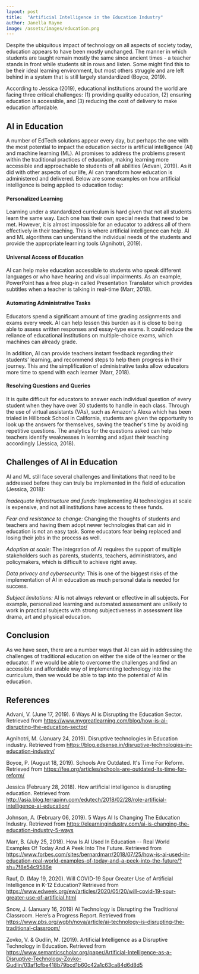 ```yaml
---
layout: post
title:  "Artificial Intelligence in the Education Industry"
author: Janella Rayne
image: /assets/images/education.png
---
```


Despite the ubiquitous impact of technology on all aspects of society today, education appears to have been mostly unchanged. The manner in which students are taught remain mostly the same since ancient times - a teacher stands in front while students sit in rows and listen. Some might find this to be their ideal learning environment, but most others struggle and are left behind in a system that is still largely standardized (Boyce, 2019).

According to Jessica (2019), educational institutions around the world are facing three critical challenges: (1) providing quality education, (2) ensuring education is accessible, and (3) reducing the cost of delivery to make education affordable.

## AI in Education

A number of EdTech solutions appear every day, but perhaps the one with the most potential to impact the education sector is artificial intelligence (AI) and machine learning (ML). AI promises to address the problems present within the traditional practices of education, making learning more accessible and approachable to students of all abilities (Advani, 2019). As it did with other aspects of our life, AI can transform how education is administered and delivered. Below are some examples on how artificial intelligence is being applied to education today:

#### Personalized Learning

Learning under a standardized curriculum is hard given that not all students learn the same way. Each one has their own special needs that need to be met. However, it is almost impossible for an educator to address  all of them effectively in their teaching. This is where artificial intelligence can help. AI and ML algorithms can understand the individual needs of the students and provide the appropriate learning tools (Agnihotri, 2019).

#### Universal Access of Education

AI can help make education accessible to students who speak different languages or who have hearing and visual impairments. As an example, PowerPoint has a free plug-in called Presentation Translator which provides subtitles when a teacher is talking in real-time (Marr, 2018).

#### Automating Administrative Tasks

Educators spend a significant amount of time grading assignments and exams every week. AI can help lessen this burden as it is close to being able to assess written responses and essay-type exams. It could reduce the reliance of educational institutions on multiple-choice exams, which machines can already grade.

In addition, AI can provide teachers instant feedback regarding their students' learning, and recommend steps to help them progress in their journey. This and the simplification of administrative tasks allow educators more time to spend with each learner (Marr, 2018).

#### Resolving Questions and Queries

It is quite difficult for educators to answer each individual question of every student when they have over 30 students to handle in each class. Through the use of virtual assistants (VAs), such as Amazon's Alexa which has been trialed in Hillbrook School in California, students are given the opportunity to look up the answers for themselves, saving the teacher's time by avoiding repetitive questions. The analytics for the questions asked can help teachers identify weaknesses in learning and adjust their teaching accordingly (Jessica, 2018).

## Challenges of AI in Education

AI and ML still face several challenges and limitations that need to be addressed before they can truly be implemented in the field of education (Jessica, 2018):

<i>Inadequate infrastructure and funds:</i> Implementing AI technologies at scale is expensive, and not all institutions have access to these funds.

<i>Fear and resistance to change:</i> Changing the thoughts of students and teachers and having them adopt newer technologies that can aid in education is not an easy task. Some educators fear being replaced and losing their jobs in the process as well.

<i>Adoption at scale:</i> The integration of AI requires the support of multiple stakeholders such as parents, students, teachers, administrators, and policymakers, which is difficult to achieve right away. 

<i>Data privacy and cybersecurity:</i> This is one of the biggest risks of the implementation of AI in education as much personal data is needed for success.

<i>Subject limitations:</i> AI is not always relevant or effective in all subjects. For example, personalized learning and automated assessment are unlikely to work in practical subjects with strong subjectiveness in assessment like drama, art and physical education.

## Conclusion

As we have seen, there are a number ways that AI can aid in addressing the challenges of traditional education on either the side of the learner or the educator. If we would be able to overcome the challenges and find an accessible and affordable way of implementing technology into the curriculum, then we would be able to tap into the potential of AI in education. 
	
## References

Advani, V. (June 17, 2019). 6 Ways AI is Disrupting the Education Sector. Retrieved from <https://www.mygreatlearning.com/blog/how-is-ai-disrupting-the-education-sector/>

Agnihotri, M. (January 24, 2019). Disruptive technologies in Education industry. Retrieved from <https://blog.edsense.in/disruptive-technologies-in-education-industry/>

Boyce, P. (August 18, 2019). Schools Are Outdated. It's Time For Reform. Retrieved from <https://fee.org/articles/schools-are-outdated-its-time-for-reform/>

Jessica (February 28, 2018). How artificial intelligence is disrupting education. Retrieved from <http://asia.blog.terrapinn.com/edutech/2018/02/28/role-artificial-intelligence-ai-education/>

Johnson, A. (February 06, 2019). 5 Ways AI Is Changing The Education Industry. Retrieved from <https://elearningindustry.com/ai-is-changing-the-education-industry-5-ways>

Marr, B.  (July 25, 2018). How Is AI Used In Education -- Real World Examples Of Today And A Peek Into The Future. Retrieved from <https://www.forbes.com/sites/bernardmarr/2018/07/25/how-is-ai-used-in-education-real-world-examples-of-today-and-a-peek-into-the-future/?sh=7f8e54c9586e>

Rauf, D. (May 19, 2020). Will COVID-19 Spur Greater Use of Artificial Intelligence in K-12 Education? Retrieved from <https://www.edweek.org/ew/articles/2020/05/20/will-covid-19-spur-greater-use-of-artificial.html>

Snow, J. (January 16, 2019) AI Technology is Disrupting the Traditional Classroom. Here’s a Progress Report. Retrieved from <https://www.pbs.org/wgbh/nova/article/ai-technology-is-disrupting-the-traditional-classroom/>

Zovko, V. & Gudlin, M. (2019). Artificial Intelligence as a Disruptive Technology in Education. Retrieved from <https://www.semanticscholar.org/paper/Artificial-Intelligence-as-a-Disruptive-Technology-Zovko-Gudlin/03af1cfbe418b79bcd1b60c42a1c63ca84d6d8d5>
